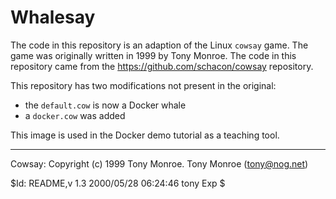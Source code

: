# Whalesay

The code in this repository is an adaption of the Linux `cowsay` game. The game was originally written in 1999 by Tony Monroe. The code in this repository came from the https://github.com/schacon/cowsay repository. 

This repository has two modifications not present in the original:

* the `default.cow` is now a Docker whale
* a `docker.cow` was added

This image is used in the Docker demo tutorial as a teaching tool.

-------

Cowsay: Copyright (c) 1999 Tony Monroe. Tony Monroe (tony@nog.net)

$Id: README,v 1.3 2000/05/28 06:24:46 tony Exp $
